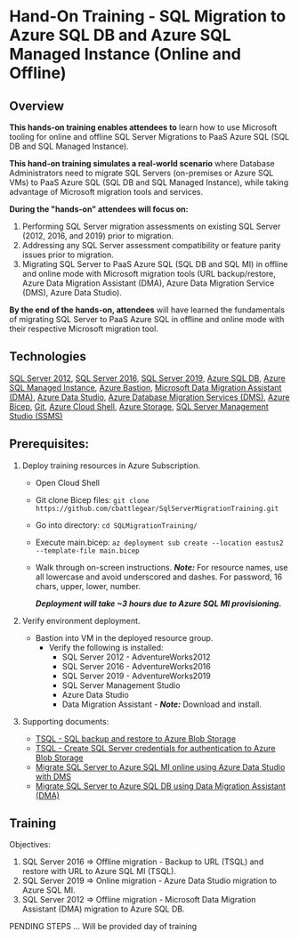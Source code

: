 # Hand-On Training - SQL Migration to Azure SQL DB and Azure SQL Managed Instance (Online and Offline)

## Overview 

**This hands-on training enables attendees to** learn how to use Microsoft tooling for online and offline SQL Server Migrations to PaaS Azure SQL (SQL DB and SQL Managed Instance).

**This hand-on training simulates a real-world scenario** where Database Administrators need to migrate SQL Servers (on-premises or Azure SQL VMs) to PaaS Azure SQL (SQL DB and SQL Managed Instance), while taking advantage of Microsoft migration tools and services. 

**During the "hands-on" attendees will focus on:**
1. Performing SQL Server migration assessments on existing SQL Server (2012, 2016, and 2019) prior to migration. 
2. Addressing any SQL Server assessment compatibility or feature parity issues prior to migration. 
3. Migrating SQL Server to PaaS Azure SQL (SQL DB and SQL MI) in offline and online mode with Microsoft migration tools (URL backup/restore, Azure Data Migration Assistant (DMA), Azure Data Migration Service (DMS), Azure Data Studio). 

**By the end of the hands-on, attendees** will have learned the fundamentals of migrating SQL Server to PaaS Azure SQL in offline and online mode with their respective Microsoft migration tool. 

## Technologies

[SQL Server 2012](https://learn.microsoft.com/en-us/previous-versions/sql/sql-server-2012/ms130214(v=sql.110)),
[SQL Server 2016](https://learn.microsoft.com/en-us/sql/sql-server/?view=sql-server-2016), 
[SQL Server 2019](https://learn.microsoft.com/en-us/sql/sql-server/?view=sql-server-ver15), 
[Azure SQL DB](https://learn.microsoft.com/en-us/azure/azure-sql/database/?view=azuresql), 
[Azure SQL Managed Instance](https://learn.microsoft.com/en-us/azure/azure-sql/database/?view=azuresql), 
[Azure Bastion](https://learn.microsoft.com/en-us/azure/bastion/),
[Microsoft Data Migration Assistant (DMA)](https://learn.microsoft.com/en-us/sql/dma/dma-overview?view=sql-server-ver16),
[Azure Data Studio](https://learn.microsoft.com/en-us/sql/azure-data-studio/?view=sql-server-ver15),
[Azure Database Migration Services (DMS)](https://learn.microsoft.com/en-us/azure/dms/dms-overview),
[Azure Bicep](https://learn.microsoft.com/en-us/azure/azure-resource-manager/bicep/),
[Git](https://git-scm.com/docs),
[Azure Cloud Shell](https://learn.microsoft.com/en-us/azure/cloud-shell/overview),
[Azure Storage](https://learn.microsoft.com/en-us/azure/storage/), 
[SQL Server Management Studio (SSMS)](https://learn.microsoft.com/en-us/sql/ssms/sql-server-management-studio-ssms?view=sql-server-ver16) 

## Prerequisites: 
1. Deploy training resources in Azure Subscription.
    - Open Cloud Shell
    - Git clone Bicep files: `git clone https://github.com/cbattlegear/SqlServerMigrationTraining.git`
    - Go into directory: `cd SQLMigrationTraining/`
    - Execute main.bicep: `az deployment sub create --location eastus2 --template-file main.bicep`
    - Walk through on-screen instructions. ***Note:*** For resource names, use all lowercase and avoid underscored and dashes. For password, 16 chars, upper, lower, number.

      ***Deployment will take ~3 hours due to Azure SQL MI provisioning.***
 2. Verify environment deployment.
 
    - Bastion into VM in the deployed resource group.
      - Verify the following is installed: 
          - SQL Server 2012 - AdventureWorks2012
          - SQL Server 2016 - AdventureWorks2016
          - SQL Server 2019 - AdventureWorks2019
          - SQL Server Management Studio
          - Azure Data Studio 
          - Data Migration Assistant - ***Note:*** Download and install. 
          
 3. Supporting documents: 
    - [TSQL - SQL backup and restore to Azure Blob Storage](https://learn.microsoft.com/en-us/sql/relational-databases/tutorial-sql-server-backup-and-restore-to-azure-blob-storage-service?view=sql-server-ver16&tabs=SSMS)
    - [TSQL - Create SQL Server credentials for authentication to Azure Blob Storage](https://learn.microsoft.com/en-us/sql/relational-databases/backup-restore/sql-server-backup-to-url?view=sql-server-ver16#credential)
    - [Migrate SQL Server to Azure SQL MI online using Azure Data Studio with DMS](https://learn.microsoft.com/en-us/azure/dms/tutorial-sql-server-managed-instance-online-ads)
    - [Migrate SQL Server to Azure SQL DB using Data Migration Assistant (DMA)](https://learn.microsoft.com/en-us/sql/dma/dma-migrateonpremsqltosqldb?view=sql-server-ver16)
   

## Training 
      
Objectives:
1. SQL Server 2016 => Offline migration - Backup to URL (TSQL) and restore with URL to Azure SQL MI (TSQL).
2. SQL Server 2019 => Online migration - Azure Data Studio migration to Azure SQL MI.
3. SQL Server 2012 => Offline migration - Microsoft Data Migration Assistant (DMA) migration to Azure SQL DB.


PENDING STEPS ... Will be provided day of training 
